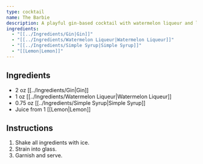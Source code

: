 ```yaml
---
type: cocktail
name: The Barbie
description: A playful gin-based cocktail with watermelon liqueur and lemon juice, perfect for a summer evening.
ingredients:
  - "[[../Ingredients/Gin|Gin]]"
  - "[[../Ingredients/Watermelon Liqueur|Watermelon Liqueur]]"
  - "[[../Ingredients/Simple Syrup|Simple Syrup]]"
  - "[[Lemon|Lemon]]"
---
```


## Ingredients
- 2 oz [[../Ingredients/Gin|Gin]]
- 1 oz [[../Ingredients/Watermelon Liqueur|Watermelon Liqueur]]
- 0.75 oz [[../Ingredients/Simple Syrup|Simple Syrup]]
- Juice from 1 [[Lemon|Lemon]]

## Instructions
1. Shake all ingredients with ice.
2. Strain into glass.
3. Garnish and serve.
